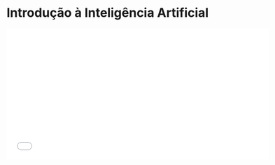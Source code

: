 # Introdução à Inteligência Artificial

<embed src="slides_introducao.pdf" type="application/pdf" width="600" height="300">